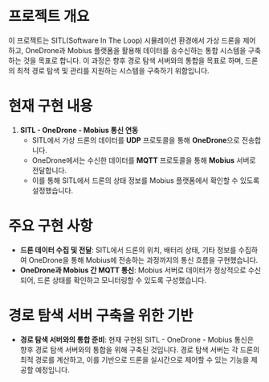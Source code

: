 # 프로젝트 개요
이 프로젝트는 SITL(Software In The Loop) 시뮬레이션 환경에서 가상 드론을 제어하고, OneDrone과 Mobius 플랫폼을 활용해 데이터를 송수신하는 통합 시스템을 구축하는 것을 목표로 합니다. 이 과정은 향후 경로 탐색 서버와의 통합을 목표로 하며, 드론의 최적 경로 탐색 및 관리를 지원하는 시스템을 구축하기 위함입니다.

# 현재 구현 내용
1. **SITL - OneDrone - Mobius 통신 연동**
    - SITL에서 가상 드론의 데이터를 **UDP** 프로토콜을 통해 **OneDrone**으로 전송합니다.
    - OneDrone에서는 수신한 데이터를 **MQTT** 프로토콜을 통해 **Mobius** 서버로 전달합니다.
    - 이를 통해 SITL에서 드론의 상태 정보를 Mobius 플랫폼에서 확인할 수 있도록 설정했습니다.

# 주요 구현 사항
- **드론 데이터 수집 및 전달**: SITL에서 드론의 위치, 배터리 상태, 기타 정보를 수집하여 OneDrone을 통해 Mobius에 전송하는 과정까지의 통신 흐름을 구현했습니다.
- **OneDrone과 Mobius 간 MQTT 통신**: Mobius 서버로 데이터가 정상적으로 수신되어, 드론 상태를 확인하고 모니터링할 수 있도록 구성했습니다.

# 경로 탐색 서버 구축을 위한 기반
- **경로 탐색 서버와의 통합 준비**: 현재 구현된 SITL - OneDrone - Mobius 통신은 향후 경로 탐색 서버와의 통합을 위해 구축된 것입니다. 경로 탐색 서버는 각 드론의 최적 경로를 계산하고, 이를 기반으로 드론을 실시간으로 제어할 수 있는 기능을 제공할 예정입니다.

